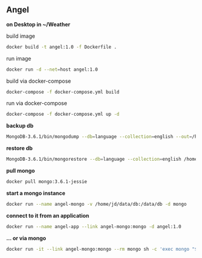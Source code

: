 ## Angel


**on Desktop in ~/Weather**

build image
```bash
docker build -t angel:1.0 -f Dockerfile .
```

run image
```bash
docker run -d --net=host angel:1.0
```

build via docker-compose
```bash
docker-compose -f docker-compose.yml build
```

run via docker-compose
```bash
docker-compose -f docker-compose.yml up -d
```

**backup db**
```bash
MongoDB-3.6.1/bin/mongodump --db=language --collection=english --out=/home/jd/Dropbox/backup/angel-13-01-2017
```

**restore db**
```bash
MongoDB-3.6.1/bin/mongorestore --db=language --collection=english /home/jd/Dropbox/backup/angel-13-01-2017/language/english.bson
```

**pull mongo**
```bash
docker pull mongo:3.6.1-jessie
```

**start a mongo instance**
```bash
docker run --name angel-mongo -v /home/jd/data/db:/data/db -d mongo
```

**connect to it from an application**
```bash
docker run --name angel-app --link angel-mongo:mongo -d angel:1.0
```

**... or via mongo**
```bash
docker run -it --link angel-mongo:mongo --rm mongo sh -c 'exec mongo "$MONGO_PORT_27017_TCP_ADDR:$MONGO_PORT_27017_TCP_PORT/test"'
```